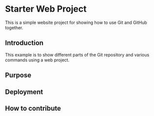 # Starter Web Project

This is a simple website project for showing how to use Git and GitHub together.

## Introduction

This example is to show different parts of the Git repository and various commands using a web project.

## Purpose

## Deployment

## How to contribute
